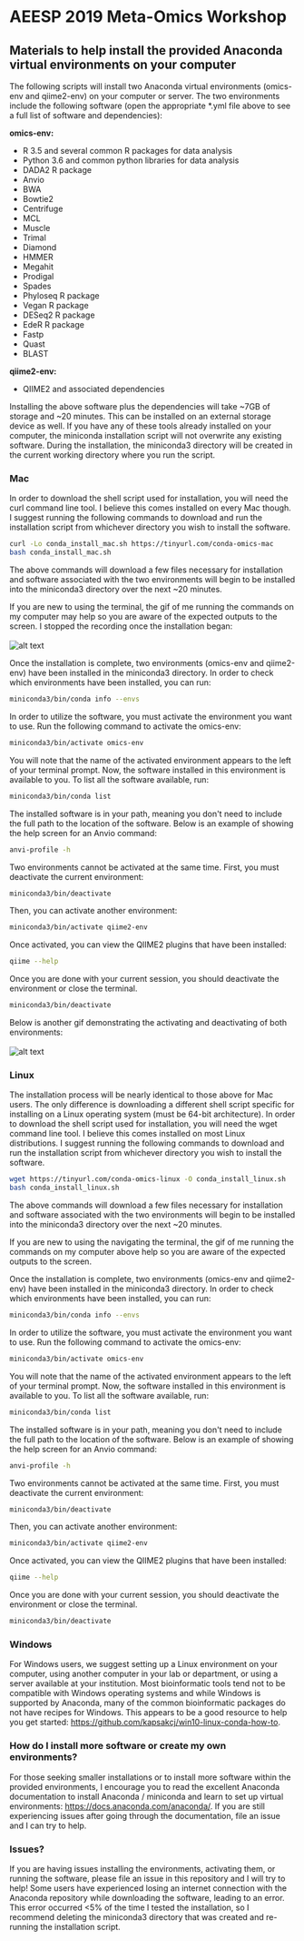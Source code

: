 # AEESP 2019 Meta-Omics Workshop
## Materials to help install the provided Anaconda virtual environments on your computer

The following scripts will install two Anaconda virtual environments (omics-env and qiime2-env) on your computer or server. The two environments include the following software (open the appropriate \*.yml file above to see a full list of software and dependencies):
 
**omics-env:**   
  - R 3.5 and several common R packages for data analysis
  - Python 3.6 and common python libraries for data analysis
  - DADA2 R package
  - Anvio
  - BWA
  - Bowtie2
  - Centrifuge
  - MCL
  - Muscle
  - Trimal
  - Diamond
  - HMMER
  - Megahit
  - Prodigal
  - Spades
  - Phyloseq R package
  - Vegan R package
  - DESeq2 R package
  - EdeR R package
  - Fastp
  - Quast
  - BLAST

**qiime2-env:**
  - QIIME2 and associated dependencies

Installing the above software plus the dependencies will take ~7GB of storage and ~20 minutes. This can be installed on an external storage device as well. If you have any of these tools already installed on your computer, the miniconda installation script will not overwrite any existing software. During the installation, the miniconda3 directory will be created in the current working directory where you run the script. 

### Mac
In order to download the shell script used for installation, you will need the curl command line tool. I believe this comes installed on every Mac though. I suggest running the following commands to download and run the installation script from whichever directory you wish to install the software.

```bash
curl -Lo conda_install_mac.sh https://tinyurl.com/conda-omics-mac
bash conda_install_mac.sh
```
The above commands will download a few files necessary for installation and software associated with the two environments will begin to be installed into the miniconda3 directory over the next ~20 minutes.

If you are new to using the terminal, the gif of me running the commands on my computer may help so you are aware of the expected outputs to the screen. I stopped the recording once the installation began:
<br>
<br>
![alt text](https://github.com/chrisLanderson/MetaOmics_Workshop/blob/master/mac-3.gif)


Once the installation is complete, two environments (omics-env and qiime2-env) have been installed in the miniconda3 directory. In order to check which environments have been installed, you can run:

```bash
miniconda3/bin/conda info --envs
```
In order to utilize the software, you must activate the environment you want to use. Run the following command to activate the omics-env:

```bash
miniconda3/bin/activate omics-env
```

You will note that the name of the activated environment appears to the left of your terminal prompt. Now, the software installed in this environment is available to you. To list all the software available, run:

```bash
miniconda3/bin/conda list
```

The installed software is in your path, meaning you don't need to include the full path to the location of the software. Below is an example of showing the help screen for an Anvio command:

```bash
anvi-profile -h
```

Two environments cannot be activated at the same time. First, you must deactivate the current environment:

```bash
miniconda3/bin/deactivate
```

Then, you can activate another environment:

```bash
miniconda3/bin/activate qiime2-env
```

Once activated, you can view the QIIME2 plugins that have been installed:

```bash
qiime --help
```
Once you are done with your current session, you should deactivate the environment or close the terminal.

```bash
miniconda3/bin/deactivate
```

Below is another gif demonstrating the activating and deactivating of both environments:
<br>
<br>
![alt text](https://github.com/chrisLanderson/MetaOmics_Workshop/blob/master/mac-4.gif)

### Linux
The installation process will be nearly identical to those above for Mac users. The only difference is downloading a different shell script specific for installing on a Linux operating system (must be 64-bit architecture). In order to download the shell script used for installation, you will need the wget command line tool. I believe this comes installed on most Linux distributions. I suggest running the following commands to download and run the installation script from whichever directory you wish to install the software.

```bash
wget https://tinyurl.com/conda-omics-linux -O conda_install_linux.sh
bash conda_install_linux.sh
```
The above commands will download a few files necessary for installation and software associated with the two environments will begin to be installed into the miniconda3 directory over the next ~20 minutes.

If you are new to using the navigating the terminal, the gif of me running the commands on my computer above help so you are aware of the expected outputs to the screen.

Once the installation is complete, two environments (omics-env and qiime2-env) have been installed in the miniconda3 directory. In order to check which environments have been installed, you can run:

```bash
miniconda3/bin/conda info --envs
```
In order to utilize the software, you must activate the environment you want to use. Run the following command to activate the omics-env:

```bash
miniconda3/bin/activate omics-env
```

You will note that the name of the activated environment appears to the left of your terminal prompt. Now, the software installed in this environment is available to you. To list all the software available, run:

```bash
miniconda3/bin/conda list
```

The installed software is in your path, meaning you don't need to include the full path to the location of the software. Below is an example of showing the help screen for an Anvio command:

```bash
anvi-profile -h
```

Two environments cannot be activated at the same time. First, you must deactivate the current environment:

```bash
miniconda3/bin/deactivate
```

Then, you can activate another environment:

```bash
miniconda3/bin/activate qiime2-env
```

Once activated, you can view the QIIME2 plugins that have been installed:

```bash
qiime --help
```
Once you are done with your current session, you should deactivate the environment or close the terminal.

```bash
miniconda3/bin/deactivate
```

### Windows
For Windows users, we suggest setting up a Linux environment on your computer, using another computer in your lab or department, or using a server available at your institution. Most bioinformatic tools tend not to be compatible with Windows operating systems and while Windows is supported by Anaconda, many of the common bioinformatic packages do not have recipes for Windows. This appears to be a good resource to help you get started: https://github.com/kapsakcj/win10-linux-conda-how-to.

### How do I install more software or create my own environments?
For those seeking smaller installations or to install more software within the provided environments, I encourage you to read the excellent Anaconda documentation to install Anaconda / miniconda and learn to set up virtual environments: https://docs.anaconda.com/anaconda/. If you are still experiencing issues after going through the documentation, file an issue and I can try to help.

### Issues?
If you are having issues installing the environments, activating them, or running the software, please file an issue in this repository and I will try to help! Some users have experienced losing an internet connection with the Anaconda repository while downloading the software, leading to an error. This error occurred <5% of the time I tested the installation, so I recommend deleting the miniconda3 directory that was created and re-running the installation script.


